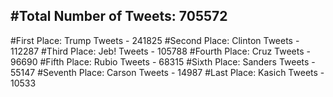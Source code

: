 #Total Number of Tweets: 705572 
---
#First Place: Trump Tweets - 241825
#Second Place: Clinton Tweets - 112287
#Third Place: Jeb! Tweets - 105788
#Fourth Place: Cruz Tweets - 96690
#Fifth Place: Rubio Tweets - 68315
#Sixth Place: Sanders Tweets - 55147
#Seventh Place: Carson Tweets - 14987
#Last Place: Kasich Tweets - 10533
